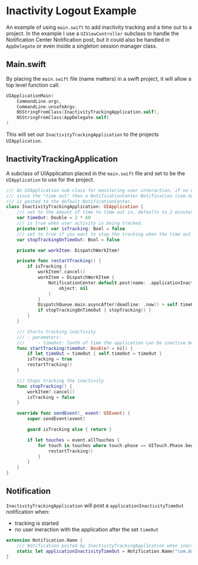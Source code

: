 # Inactivity Logout Example

An example of using `main.swift` to add inactivity tracking and a time out to a project.  In the example I use a `UIViewController` subclass to handle the Notification Center Notification post, but it could also be handled in `AppDelegate` or even inside a singleton session manager class.

## Main.swift

By placing the `main.swift` file (name matters) in a swift project, it will allow a top level function call:

```swift
UIApplicationMain(
    CommandLine.argc,
    CommandLine.unsafeArgv,
    NSStringFromClass(InactivityTrackingApplication.self),
    NSStringFromClass(AppDelegate.self)
)
```

This will set our `InactivityTrackingApplication` to the projects `UIApplication`.

## InactivityTrackingApplication

A subclass of UIApplication placed in the `main.swift` file and set to be the `UIApplication` to use for the project.

```swift
/// An UIApplication sub-class for monitoring user interaction, if no user interaction has happened
/// since the "time out" then a NotificationCenter Notification (com.davita.mcoe.dcc.applicationInactivityTimeOut)
/// is posted to the default NotificationCenter.
class InactivityTrackingApplication: UIApplication {
    /// set to the amount of time to time out in, defaults to 2 minutes
    var timeOut: Double = 2 * 60
    /// is true when user activity is being tracked.
    private(set) var isTracking: Bool = false
    /// set to true if you want to stop the tracking when the time out fires
    var stopTrackingOnTimeOut: Bool = false

    private var workItem: DispatchWorkItem?

    private func restartTracking() {
        if isTracking {
            workItem?.cancel()
            workItem = DispatchWorkItem {
                NotificationCenter.default.post(name: .applicationInactivityTimeOut,
                    object: nil
                )
            }
            DispatchQueue.main.asyncAfter(deadline: .now() + self.timeOut, execute: workItem!)
            if stopTrackingOnTimeOut { stopTracking() }
        }
    }

    /// Starts tracking inactivity
    /// - parameters:
    ///     - timeOut: lenth of time the application can be inactive before timing out and posting the Notification
    func startTracking(timeOut: Double? = nil) {
        if let timeOut = timeOut { self.timeOut = timeOut }
        isTracking = true
        restartTracking()
    }

    /// Stops tracking the inactivity
    func stopTracking() {
        workItem?.cancel()
        isTracking = false
    }

    override func sendEvent(_ event: UIEvent) {
        super.sendEvent(event)

        guard isTracking else { return }

        if let touches = event.allTouches {
            for touch in touches where touch.phase == UITouch.Phase.began {
                restartTracking()
            }
        }
    }
}
```

## Notification 

`InactivityTrackingApplication` will post a  `applicationInactivityTimeOut`  notification when:

- tracking is started
- no user ineraction with the application after the set `timeOut`

```swift
extension Notification.Name {
    /// Notification posted by InactivityTrackingApplication when inactivity has timed out
    static let applicationInactivityTimeOut = Notification.Name("com.davita.mcoe.dcc.applicationInactivityTimeOut")
}
```
